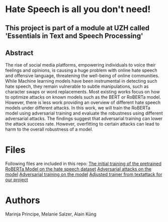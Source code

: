# Hate Speech is all you don't need!

## This project is part of a module at UZH called 'Essentials in Text and Speech Processing'

## Abstract
The rise of social media platforms, empowering individuals to voice their feelings and opinions, is causing a huge problem with online hate speech and offensive language, threatening the well-being of online communities. While Machine learning models have been instrumental in detecting such hate speech, they remain vulnerable to subtle manipulations, such as character swaps or word replacements. Most existing works focus on how to optimize attacks on known models such as the BERT or RoBERTa model. However, there is less work providing an overview of different hate speech models under different attacks. In this work, we will train the RoBERTa model using adversarial training and evaluate the robustness using different adversarial attacks. The findings suggest that adversarial training can lower the attack success rate. However, overfitting to certain attacks can lead to harm to the overall robustness of a model. 

# Files
Following files are included in this repo:
[The initial training of the pretrained RoBERTa Model on the hate speech dataset](https://github.com/Mariinja/NLPHateSpeech/blob/main/inital_hate_speech_model_training.ipynb) 
[Adversarial attacks on the model](https://github.com/Mariinja/NLPHateSpeech/blob/main/adversarial_attacks.ipynb)
[Adversarial training on the model](https://github.com/Mariinja/NLPHateSpeech/blob/main/adversarial_training.ipynb)
[Adjusted trainer from textattack for our project](https://github.com/Mariinja/NLPHateSpeech/blob/main/trainer.py)

# Authors
Marinja Principe, Melanie Salzer, Alain Küng